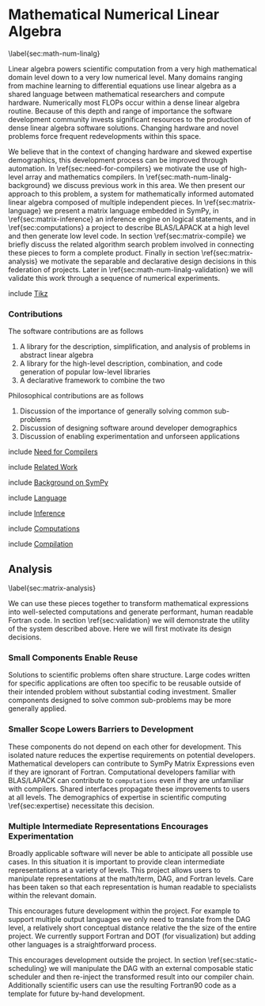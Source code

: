 
Mathematical Numerical Linear Algebra
=====================================

\label{sec:math-num-linalg}

Linear algebra powers scientific computation from a very high mathematical domain level down to a very low numerical level.  Many domains ranging from machine learning to differential equations use linear algebra as a shared language between mathematical researchers and compute hardware.  Numerically most FLOPs occur within a dense linear algebra routine.  Because of this depth and range of importance the software development community invests significant resources to the production of dense linear algebra software solutions.  Changing hardware and novel problems force frequent redevelopments within this space.  

We believe that in the context of changing hardware and skewed expertise demographics, this development process can be improved through automation.  In \ref{sec:need-for-compilers} we motivate the use of high-level array and mathematics compilers.  In \ref{sec:math-num-linalg-background} we discuss previous work in this area.  We then present our approach to this problem, a system for mathematically informed automated linear algebra composed of multiple independent pieces.  In \ref{sec:matrix-language} we present a matrix language embedded in SymPy, in \ref{sec:matrix-inference} an inference engine on logical statements, and in \ref{sec:computations} a project to describe BLAS/LAPACK at a high level and then generate low level code.  In section \ref{sec:matrix-compile} we briefly discuss the related algorithm search problem involved in connecting these pieces to form a complete product.  Finally in section \ref{sec:matrix-analysis} we motivate the separable and declarative design decisions in this federation of projects.  Later in \ref{sec:math-num-linalg-validation} we will validate this work through a sequence of numerical experiments.

include [Tikz](tikz.md)

### Contributions

The software contributions are as follows

1.  A library for the description, simplification, and analysis of problems in abstract linear algebra
2.  A library for the high-level description, combination, and code generation of popular low-level libraries
3.  A declarative framework to combine the two

Philosophical contributions are as follows

1.  Discussion of the importance of generally solving common sub-problems
2.  Discussion of designing software around developer demographics
3.  Discussion of enabling experimentation and unforseen applications

include [Need for Compilers](need-for-compilers.md)

include [Related Work](math-num-linalg-related-work.md)

include [Background on SymPy](sympy.md)

include [Language](language.md)

include [Inference](inference.md)

include [Computations](computations.md)

include [Compilation](compilation.md)

Analysis
--------

\label{sec:matrix-analysis}

We can use these pieces together to transform mathematical expressions into well-selected computations and generate performant, human readable Fortran code.  In section \ref{sec:validation} we will demonstrate the utility of the system described above.  Here we will first motivate its design decisions.


### Small Components Enable Reuse

Solutions to scientific problems often share structure.  Large codes written for specific applications are often too specific to be reusable outside of their intended problem  without substantial coding investment.  Smaller components designed to solve common sub-problems may be more generally applied.


### Smaller Scope Lowers Barriers to Development

These components do not depend on each other for development.  This isolated nature reduces the expertise requirements on potential developers.  Mathematical developers can contribute to SymPy Matrix Expressions even if they are ignorant of Fortran.  Computational developers familiar with BLAS/LAPACK can contribute to `computations` even if they are unfamiliar with compilers.  Shared interfaces propagate these improvements to users at all levels.  The demographics of expertise in scientific computing \ref{sec:expertise} necessitate this decision.


### Multiple Intermediate Representations Encourages Experimentation

Broadly applicable software will never be able to anticipate all possible use cases.  In this situation it is important to provide clean intermediate representations at a variety of levels.  This project allows users to manipulate representations at the math/term, DAG, and Fortran levels.  Care has been taken so that each representation is human readable to specialists within the relevant domain.

This encourages future development within the project.  For example to support multiple output languages we only need to translate from the DAG level, a relatively short conceptual distance relative the the size of the entire project.  We currently support Fortran and DOT (for visualization) but adding other languages is a straightforward process.

This encourages development outside the project.  In section \ref{sec:static-scheduling} we will manipulate the DAG with an external composable static scheduler and then re-inject the transformed result into our compiler chain.  Additionally scientific users can use the resulting Fortran90 code as a template for future by-hand development.
